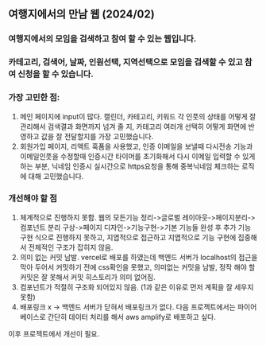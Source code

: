 ## 여행지에서의 만남 웹 (2024/02)

### 여행지에서의 모임을 검색하고 참여 할 수 있는 웹입니다.
### 카테고리, 검색어, 날짜, 인원선택, 지역선택으로 모임을 검색할 수 있고 참여 신청을 할 수 있습니다.
### 가장 고민한 점:
1. 메인 페이지에 input이 많다. 캘린더, 카테고리, 키워드 각 인풋의 상태를 어떻게 잘 관리해서 검색결과 화면까지 넘겨 줄 지, 카테고리 여러개 선택히 어떻게 화면에 반영하고 값을 잘 전달할지를 가장 고민했습니다.
2. 회원가입 페이지, 리액트 훅폼을 사용했고, 인증 이메일을 보낼때 다시전송 기능과 이메일인풋을 수정할때 인증시간 타이머를 초기화해서 다시 이메일 입력할 수 있게 하는 부분, 닉네임 인증시 실시간으로 https요청을 통해 중복닉네임 체크하는 로직에 대해 고민했습니다.
### 개선해야 할 점
1. 체계적으로 진행하지 못함. 웹의 모든기능 정리->글로벌 레이아웃->페이지분리->컴포넌트 분리 구상->페이지 디자인->기능구현->기본 기능들 완성 후 추가 기능 구현
식으로 진행하지 못하고, 지엽적으로 접근하고 지엽적으로 기능 구현에 집중해서 전체적인 구조가 잡히지 않음.
2. 의미 없는 커밋 남발. vercel로 배포를 하였는데 백엔드 서버가 localhost의 접근을 막아 두어서 커밋하기 전에 css확인을 못했고, 의미없는 커밋을 남발, 정작 해야 할 커밋은 잘 못해서 커밋 히스토리가 의미 없어짐.
3. 컴포넌트가 적절히 구조화 되어있지 않음. (1과 같은 이유로 먼저 계획을 잘 세우지 못함)
4. 배포링크 x -> 백엔드 서버가 닫혀서 배포링크가 없다. 다음 프로젝트에서는 파이어베이스로 간단히 데이터 처리를 해서 aws amplify로 배포하고 싶다.



이후 프로젝트에서 개선이 필요.
